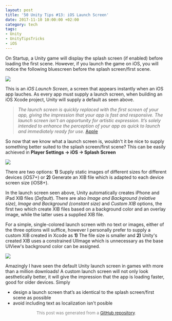 ```yaml
---
layout: post
title: '50 Unity Tips #13: iOS Launch Screen'
date: 2017-11-10 10:00:00 +02:00
category: tech
tags:
- Unity
- UnityTipsTricks
- iOS
---
```


On Startup, a Unity game will display the splash screen (if enabled) before loading the first scene. However, if you launch the game on iOS, you will notice the following bluescreen before the splash screen/first scene.

![](https://raw.githubusercontent.com/defuncart/50-unity-tips/master/%2313-iOSLaunchScreen/images/iOSLaunchScreen1.png)

This is an *iOS Launch Screen*, a screen that appears instantly when an iOS app lauches. As every app must supply a launch screen, when building an iOS Xcode project, Unity will supply a default as seen above.

> *The launch screen is quickly replaced with the first screen of your app, giving the impression that your app is fast and responsive. The launch screen isn’t an opportunity for artistic expression. It’s solely intended to enhance the perception of your app as quick to launch and immediately ready for use.* [Apple](https://developer.apple.com/ios/human-interface-guidelines/icons-and-images/launch-screen/)

So now that we know what a launch screen is, wouldn't it be nice to supply something better suited to the splash screen/first scene? This can be easily achieved in **Player Settings -> iOS -> Splash Screen**

![](https://raw.githubusercontent.com/defuncart/50-unity-tips/master/%2313-iOSLaunchScreen/images/iOSLaunchScreen2.png)

There are two options: **1)** Supply static images of different sizes for different devices (iOS7+) or **2)** Generate an XIB file which is adapted to each device screen size (iOS8+).

In the launch screen seen above, Unity automatically creates iPhone and iPad XIB files (*Default*). There are also *Image and Background (relative size)*, *Image and Background (constant size)* and *Custom XIB* options, the first two which create XIB files based on a background color and an overlay image, while the latter uses a supplied XIB file.

For a simple, single-colored launch screen with no text or images, either of the three options will suffice, however I personally prefer to supply a custom XIB created in Xcode as **1)** The file size is smaller and **2)** Unity's created XIB uses a constrained UIImage which is unnecessary as the base UIView's background color can be assigned.

![](https://raw.githubusercontent.com/defuncart/50-unity-tips/master/%2313-iOSLaunchScreen/images/iOSLaunchScreen3.png)

Amazingly I have seen the default Unity launch screen in games with more than a million downloads! A custom launch screen will not only look aesthetically better, it will give the impression that the app is loading faster, good for older devices. Simply
* design a launch screen that’s as identical to the splash screen/first scene as possible
* avoid including text as localization isn't posible

<p align="center"><font size="-1" color="#828282">This post was generated from a <a href="https://github.com/defuncart/50-unity-tips/tree/master/%2313-iOSLaunchScreen">GitHub repository</a>.</font></p>
